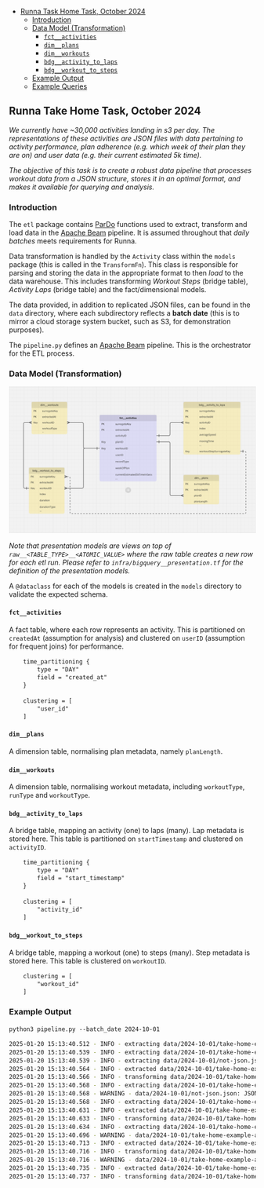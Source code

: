 - [Runna Task Home Task, October 2024](#runna-task-home-task-october-2024)
   * [Introduction](#introduction)
   * [Data Model (Transformation)](#data-model-transformation)
      + [`fct__activities`](#fct__activities)
      + [`dim__plans`](#dim__plans)
      + [`dim__workouts`](#dim__workouts)
      + [`bdg__activity_to_laps`](#bdg__activity_to_laps)
      + [`bdg__workout_to_steps`](#bdg__workout_to_steps)
   * [Example Output](#example-output)
   * [Example Queries](#example-queries)

## Runna Take Home Task, October 2024

*We currently have ~30,000 activities landing in s3 per day. The representations of these activities are JSON files with data pertaining to activity performance, plan adherence (e.g. which week of their plan they are on) and user data (e.g. their current estimated 5k time).*

*The objective of this task is to create a robust data pipeline that processes workout data from a JSON structure, stores it in an optimal format, and makes it available for querying and analysis.*

### Introduction

The `etl` package contains [ParDo](https://beam.apache.org/documentation/transforms/python/elementwise/pardo/) functions used to extract, transform and load data in the [Apache Beam](https://beam.apache.org/) pipeline. It is assumed throughout that *daily batches* meets requirements for Runna.

Data transformation is handled by the `Activity` class within the `models` package (this is called in the `TransformFn`). This class is responsible for parsing and storing the data in the appropriate format to then *load* to the data warehouse. This includes transforming *Workout Steps* (bridge table), *Activity Laps* (bridge table) and the fact/dimensional models.

The data provided, in addition to replicated JSON files, can be found in the `data` directory, where each subdirectory reflects a **batch date** (this is to mirror a cloud storage system bucket, such as S3, for demonstration purposes).

The `pipeline.py` defines an [Apache Beam](https://beam.apache.org/) pipeline. This is the orchestrator for the ETL process.

### Data Model (Transformation)

![ERD](/assets/ERD.png)

*Note that presentation models are views on top of `raw__<TABLE_TYPE>__<ATOMIC_VALUE>` where the raw table creates a new row for each etl run. Please refer to `infra/bigquery__presentation.tf` for the definition of the presentation models.*

A `@dataclass` for each of the models is created in the `models` directory to validate the expected schema.

#### `fct__activities`

A fact table, where each row represents an activity. This is partitioned on `createdAt` (assumption for analysis) and clustered on `userID` (assumption for frequent joins) for performance.

```hcl
    time_partitioning {
        type = "DAY"
        field = "created_at"
    }

    clustering = [
        "user_id"
    ]
```

#### `dim__plans`

A dimension table, normalising plan metadata, namely `planLength`.

#### `dim__workouts`

A dimension table, normalising workout metadata, including `workoutType`, `runType` and `workoutType`.

#### `bdg__activity_to_laps`

A bridge table, mapping an activity (one) to laps (many). Lap metadata is stored here. This table is partitioned on `startTimestamp` and clustered on `activityID`.

```hcl
    time_partitioning {
        type = "DAY"
        field = "start_timestamp"
    }

    clustering = [
        "activity_id"
    ]
```

#### `bdg__workout_to_steps`

A bridge table, mapping a workout (one) to steps (many). Step metadata is stored here. This table is clustered on `workoutID`.

```hcl
    clustering = [
        "workout_id"
    ]
```

### Example Output

`python3 pipeline.py --batch_date 2024-10-01`

```bash
2025-01-20 15:13:40.512 - INFO - extracting data/2024-10-01/take-home-example-activity-6.json
2025-01-20 15:13:40.539 - INFO - extracting data/2024-10-01/take-home-example-activity-1.json
2025-01-20 15:13:40.539 - INFO - extracting data/2024-10-01/not-json.json
2025-01-20 15:13:40.564 - INFO - extracted data/2024-10-01/take-home-example-activity-6.json
2025-01-20 15:13:40.566 - INFO - transforming data/2024-10-01/take-home-example-activity-6.json
2025-01-20 15:13:40.568 - INFO - extracting data/2024-10-01/take-home-example-activity-1-with-no-activity-id.json
2025-01-20 15:13:40.568 - WARNING - data/2024-10-01/not-json.json: JSONDecodeError: Expecting value: line 1 column 1 (char 0): data/2024-10-01/not-json.json skipping...
2025-01-20 15:13:40.568 - INFO - extracting data/2024-10-01/take-home-example-activity-7-with-no-steps.json
2025-01-20 15:13:40.631 - INFO - extracted data/2024-10-01/take-home-example-activity-1.json
2025-01-20 15:13:40.633 - INFO - transforming data/2024-10-01/take-home-example-activity-1.json
2025-01-20 15:13:40.634 - INFO - extracting data/2024-10-01/take-home-example-activity-5.json
2025-01-20 15:13:40.696 - WARNING - data/2024-10-01/take-home-example-activity-1-with-no-activity-id.json: __init__() missing 2 required positional arguments: 'activity_id' and 'plan_details' skipping...
2025-01-20 15:13:40.713 - INFO - extracted data/2024-10-01/take-home-example-activity-7-with-no-steps.json
2025-01-20 15:13:40.716 - INFO - transforming data/2024-10-01/take-home-example-activity-7-with-no-steps.json
2025-01-20 15:13:40.716 - WARNING - data/2024-10-01/take-home-example-activity-7-with-no-steps.json:bdg__workout_to_steps: failed transform 'steps_v2' skipping...
2025-01-20 15:13:40.735 - INFO - extracted data/2024-10-01/take-home-example-activity-5.json
2025-01-20 15:13:40.737 - INFO - transforming data/2024-10-01/take-home-example-activity-5.json
```